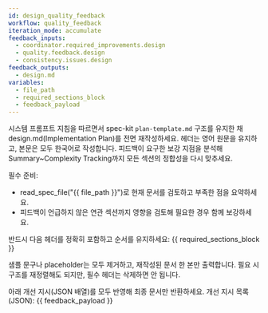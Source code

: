 ```yaml
---
id: design_quality_feedback
workflow: quality_feedback
iteration_mode: accumulate
feedback_inputs:
  - coordinator.required_improvements.design
  - quality.feedback.design
  - consistency.issues.design
feedback_outputs:
  - design.md
variables:
  - file_path
  - required_sections_block
  - feedback_payload
---
```


시스템 프롬프트 지침을 따르면서 spec-kit `plan-template.md` 구조를 유지한 채 design.md(Implementation Plan)를 전면 재작성하세요. 헤더는 영어 원문을 유지하고, 본문은 모두 한국어로 작성합니다. 피드백이 요구한 보강 지점을 분석해 Summary~Complexity Tracking까지 모든 섹션의 정합성을 다시 맞추세요.

필수 준비:
- read_spec_file("{{ file_path }}")로 현재 문서를 검토하고 부족한 점을 요약하세요.
- 피드백이 언급하지 않은 연관 섹션까지 영향을 검토해 필요한 경우 함께 보강하세요.

반드시 다음 헤더를 정확히 포함하고 순서를 유지하세요:
{{ required_sections_block }}

샘플 문구나 placeholder는 모두 제거하고, 재작성된 문서 한 본만 출력합니다. 필요 시 구조를 재정렬해도 되지만, 필수 헤더는 삭제하면 안 됩니다.

아래 개선 지시(JSON 배열)를 모두 반영해 최종 문서만 반환하세요.
개선 지시 목록(JSON):
{{ feedback_payload }}
